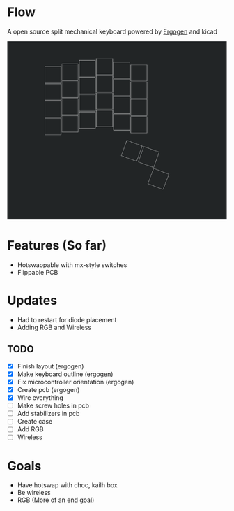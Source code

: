 # Flow
A open source split mechanical keyboard powered by [Ergogen](https://github.com/ergogen/ergogen) and kicad


![Main layout](flow.png)

# Features (So far)
- Hotswappable with mx-style switches
- Flippable PCB
# Updates
- Had to restart for diode placement
- Adding RGB and Wireless
## TODO
- [x] Finish layout (ergogen)
- [x] Make keyboard outline (ergogen) 
- [x] Fix microcontroller orientation (ergogen)
- [x] Create pcb (ergogen)
- [x] Wire everything
- [ ] Make screw holes in pcb
- [ ] Add stabilizers in pcb
- [ ] Create case  
- [ ] Add RGB
- [ ] Wireless

# Goals
- Have hotswap with choc, kailh box
- Be wireless
- RGB (More of an end goal)
